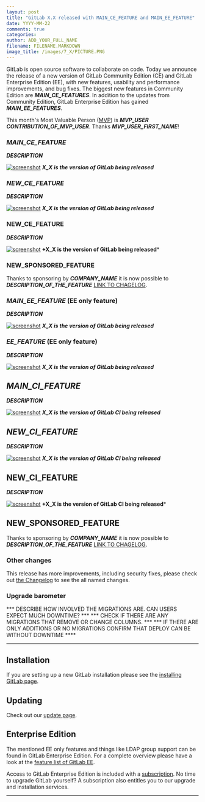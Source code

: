 ```yaml
---
layout: post
title: "GitLab X.X released with MAIN_CE_FEATURE and MAIN_EE_FEATURE"
date: YYYY-MM-22
comments: true
categories:
author: ADD_YOUR_FULL_NAME
filename: FILENAME.MARKDOWN
image_title: /images/7_X/PICTURE.PNG
---
```


GitLab is open source software to collaborate on code.
Today we announce the release of a new version of GitLab Community Edition (CE) and GitLab Enterprise Edition (EE), with new features, usability and performance improvements, and bug fixes.
The biggest new features in Community Edition are ***MAIN_CE_FEATURES***.
In addition to the updates from Community Edition, GitLab Enterprise Edition has gained ***MAIN_EE_FEATURES***.

This month's Most Valuable Person ([MVP](https://about.gitlab.com/mvp/)) is ***MVP_USER*** ***CONTRIBUTION_OF_MVP_USER***.
Thanks ***MVP_USER_FIRST_NAME***!

<!--more-->

### ***MAIN_CE_FEATURE***

***DESCRIPTION***

[![screenshot](/images/X_X/feature.png)](/images/X_X/feature.png) ***X_X is the version of GitLab being released***


### ***NEW_CE_FEATURE***

***DESCRIPTION***

[![screenshot](/images/X_X/feature.png)](/images/X_X/feature.png) ***X_X is the version of GitLab being released***


### NEW_CE_FEATURE

***DESCRIPTION***

[![screenshot](/images/X_X/feature.png)](/images/X_X/feature.png) **+X_X is the version of GitLab being released***

### NEW_SPONSORED_FEATURE

Thanks to sponsoring by ***COMPANY_NAME*** it is now possible to ***DESCRIPTION_OF_THE_FEATURE*** [LINK TO CHAGELOG](https://gitlab.com/gitlab-org/gitlab-ce/blob/X-X-stable/CHANGELOG#L18).

### ***MAIN_EE_FEATURE*** (EE only feature)

***DESCRIPTION***

[![screenshot](/images/X_X/feature.png)](/images/X_X/feature.png) ***X_X is the version of GitLab being released***

### ***EE_FEATURE*** (EE only feature)

***DESCRIPTION***

[![screenshot](/images/X_X/feature.png)](/images/X_X/feature.png) ***X_X is the version of GitLab being released***


## ***MAIN_CI_FEATURE***

***DESCRIPTION***

[![screenshot](/images/X_X/feature.png)](/images/X_X/feature.png) ***X_X is the version of GitLab CI being released***


## ***NEW_CI_FEATURE***

***DESCRIPTION***

[![screenshot](/images/X_X/feature.png)](/images/X_X/feature.png) ***X_X is the version of GitLab CI being released***


## NEW_CI_FEATURE

***DESCRIPTION***

[![screenshot](/images/X_X/feature.png)](/images/X_X/feature.png) **+X_X is the version of GitLab CI being released***

## NEW_SPONSORED_FEATURE

Thanks to sponsoring by ***COMPANY_NAME*** it is now possible to ***DESCRIPTION_OF_THE_FEATURE*** [LINK TO CHAGELOG](https://gitlab.com/gitlab-org/gitlab-ce/blob/X-X-stable/CHANGELOG#L18).

### Other changes

This release has more improvements, including security fixes, please check out [the Changelog](https://gitlab.com/gitlab-org/gitlab-ce/blob/master/CHANGELOG) to see the all named changes.


### Upgrade barometer

*** DESCRIBE HOW INVOLVED THE MIGRATIONS ARE. CAN USERS EXPECT MUCH DOWNTIME? ***
*** CHECK IF THERE ARE ANY MIGRATIONS THAT REMOVE OR CHANGE COLUMNS. ***
*** IF THERE ARE ONLY ADDITIONS OR NO MIGRATIONS CONFIRM THAT DEPLOY CAN BE WITHOUT DOWNTIME ****

- - -

## Installation

If you are setting up a new GitLab installation please see the [installing GitLab page](https://www.gitlab.com/installation/).

## Updating

Check out our [update page](https://about.gitlab.com/update/).

## Enterprise Edition

The mentioned EE only features and things like LDAP group support can be found in GitLab Enterprise Edition.
For a complete overview please have a look at the [feature list of GitLab EE](http://www.gitlab.com/gitlab-ee/).

Access to GitLab Enterprise Edition is included with a [subscription](http://www.gitlab.com/pricing/).
No time to upgrade GitLab yourself?
A subscription also entitles you to our upgrade and installation services.

- - -
